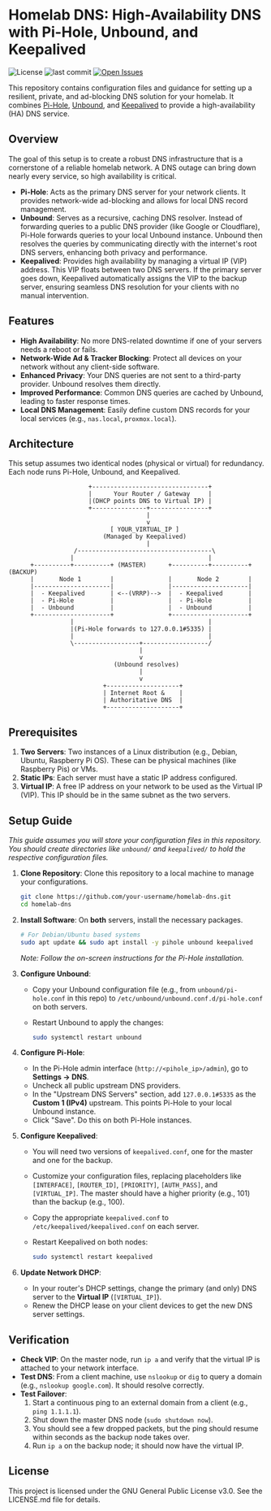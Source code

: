 # Homelab DNS: High-Availability DNS with Pi-Hole, Unbound, and Keepalived

![License](https://badgen.net/github/license/Racerx323/homelab-dns)
![last commit](https://badgen.net/github/last-commit/Racerx323/homelab-dns)
[![Open Issues](https://badgen.net/github/open-issues/Racerx323/homelab-dns)](https://github.com/Racerx323/homelab-dns/issues?q=is%3Aissue%20state%3Aopen)

This repository contains configuration files and guidance for setting up a resilient, private, and ad-blocking DNS solution for your homelab. It combines [Pi-Hole](https://pi-hole.net/), [Unbound](https://unbound.net/), and [Keepalived](https://www.keepalived.org/) to provide a high-availability (HA) DNS service.

## Overview

The goal of this setup is to create a robust DNS infrastructure that is a cornerstone of a reliable homelab network. A DNS outage can bring down nearly every service, so high availability is critical.

- **Pi-Hole**: Acts as the primary DNS server for your network clients. It provides network-wide ad-blocking and allows for local DNS record management.
- **Unbound**: Serves as a recursive, caching DNS resolver. Instead of forwarding queries to a public DNS provider (like Google or Cloudflare), Pi-Hole forwards queries to your local Unbound instance. Unbound then resolves the queries by communicating directly with the internet's root DNS servers, enhancing both privacy and performance.
- **Keepalived**: Provides high availability by managing a virtual IP (VIP) address. This VIP floats between two DNS servers. If the primary server goes down, Keepalived automatically assigns the VIP to the backup server, ensuring seamless DNS resolution for your clients with no manual intervention.

## Features

- **High Availability**: No more DNS-related downtime if one of your servers needs a reboot or fails.
- **Network-Wide Ad & Tracker Blocking**: Protect all devices on your network without any client-side software.
- **Enhanced Privacy**: Your DNS queries are not sent to a third-party provider. Unbound resolves them directly.
- **Improved Performance**: Common DNS queries are cached by Unbound, leading to faster response times.
- **Local DNS Management**: Easily define custom DNS records for your local services (e.g., `nas.local`, `proxmox.local`).

## Architecture

This setup assumes two identical nodes (physical or virtual) for redundancy. Each node runs Pi-Hole, Unbound, and Keepalived.

```text
                      +--------------------------------+
                      |      Your Router / Gateway     |
                      |(DHCP points DNS to Virtual IP) |
                      +---------------+----------------+
                                      |
                                      v
                            [ YOUR_VIRTUAL_IP ]
                          (Managed by Keepalived)
                                      |
                  /-------------------------------------\
                 |                                     |
      +----------+----------+ (MASTER)      +----------+----------+ (BACKUP)
      |       Node 1        |               |       Node 2        |
      |---------------------|               |---------------------|
      |  - Keepalived       | <--(VRRP)-->  |  - Keepalived       |
      |  - Pi-Hole          |               |  - Pi-Hole          |
      |  - Unbound          |               |  - Unbound          |
      +---------------------+               +---------------------+
                 |                                     |
                 |(Pi-Hole forwards to 127.0.0.1#5335) |
                 |                                     |
                 \------------------+------------------/
                                    |
                                    v
                             (Unbound resolves)
                                    |
                                    v
                          +--------------------+
                          | Internet Root &    |
                          | Authoritative DNS  |
                          +--------------------+
```

## Prerequisites

1. **Two Servers**: Two instances of a Linux distribution (e.g., Debian, Ubuntu, Raspberry Pi OS). These can be physical machines (like Raspberry Pis) or VMs.
2. **Static IPs**: Each server must have a static IP address configured.
3. **Virtual IP**: A free IP address on your network to be used as the Virtual IP (VIP). This IP should be in the same subnet as the two servers.

## Setup Guide

*This guide assumes you will store your configuration files in this repository. You should create directories like `unbound/` and `keepalived/` to hold the respective configuration files.*

1. **Clone Repository**: Clone this repository to a local machine to manage your configurations.

    ```sh
    git clone https://github.com/your-username/homelab-dns.git
    cd homelab-dns
    ```

2. **Install Software**: On **both** servers, install the necessary packages.

    ```sh
    # For Debian/Ubuntu based systems
    sudo apt update && sudo apt install -y pihole unbound keepalived
    ```

    *Note: Follow the on-screen instructions for the Pi-Hole installation.*

3. **Configure Unbound**:
    - Copy your Unbound configuration file (e.g., from `unbound/pi-hole.conf` in this repo) to `/etc/unbound/unbound.conf.d/pi-hole.conf` on both servers.
    - Restart Unbound to apply the changes:

        ```sh
        sudo systemctl restart unbound
        ```

4. **Configure Pi-Hole**:
    - In the Pi-Hole admin interface (`http://<pihole_ip>/admin`), go to **Settings -> DNS**.
    - Uncheck all public upstream DNS providers.
    - In the "Upstream DNS Servers" section, add `127.0.0.1#5335` as the **Custom 1 (IPv4)** upstream. This points Pi-Hole to your local Unbound instance.
    - Click "Save". Do this on both Pi-Hole instances.

5. **Configure Keepalived**:
    - You will need two versions of `keepalived.conf`, one for the master and one for the backup.
    - Customize your configuration files, replacing placeholders like `[INTERFACE]`, `[ROUTER_ID]`, `[PRIORITY]`, `[AUTH_PASS]`, and `[VIRTUAL_IP]`. The master should have a higher priority (e.g., 101) than the backup (e.g., 100).
    - Copy the appropriate `keepalived.conf` to `/etc/keepalived/keepalived.conf` on each server.
    - Restart Keepalived on both nodes:

        ```sh
        sudo systemctl restart keepalived
        ```

6. **Update Network DHCP**:
    - In your router's DHCP settings, change the primary (and only) DNS server to the **Virtual IP** (`[VIRTUAL_IP]`).
    - Renew the DHCP lease on your client devices to get the new DNS server settings.

## Verification

- **Check VIP**: On the master node, run `ip a` and verify that the virtual IP is attached to your network interface.
- **Test DNS**: From a client machine, use `nslookup` or `dig` to query a domain (e.g., `nslookup google.com`). It should resolve correctly.
- **Test Failover**:
    1. Start a continuous ping to an external domain from a client (e.g., `ping 1.1.1.1`).
    2. Shut down the master DNS node (`sudo shutdown now`).
    3. You should see a few dropped packets, but the ping should resume within seconds as the backup node takes over.
    4. Run `ip a` on the backup node; it should now have the virtual IP.

## License

This project is licensed under the GNU General Public License v3.0. See the LICENSE.md file for details.
